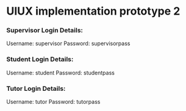 # UIUX implementation prototype 2 

### Supervisor Login Details:
Username: supervisor
Password: supervisorpass
 
### Student Login Details:
Username: student
Password: studentpass

### Tutor Login Details:
Username: tutor
Password: tutorpass